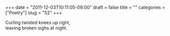 +++
date = "2011-12-03T10:11:05-08:00"
draft = false
title = ""
categories = ["Poetry"]
slug = "52"
+++

<p>Curling twisted knees up right,<br />
leaving broken sighs at night.</p>
